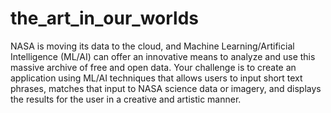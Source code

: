 # the_art_in_our_worlds
NASA is moving its data to the cloud, and Machine Learning/Artificial Intelligence (ML/AI) can offer an innovative means to analyze and use this massive archive of free and open data. Your challenge is to create an application using ML/AI techniques that allows users to input short text phrases, matches that input to NASA science data or imagery, and displays the results for the user in a creative and artistic manner.

